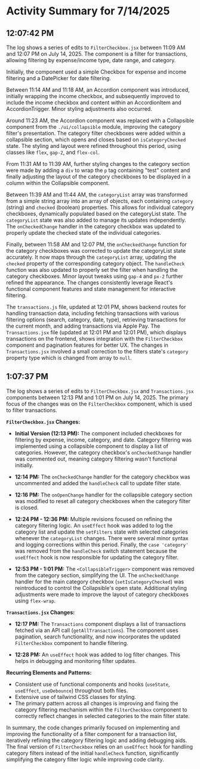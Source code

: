 # Activity Summary for 7/14/2025

## 12:07:42 PM
The log shows a series of edits to `FilterCheckbox.jsx` between 11:09 AM and 12:07 PM on July 14, 2025.  The component is a filter for transactions, allowing filtering by expense/income type, date range, and category.

Initially, the component used a simple Checkbox for expense and income filtering and a DatePicker for date filtering.

Between 11:14 AM and 11:18 AM, an Accordion component was introduced, initially wrapping the income checkbox, and subsequently improved to include the income checkbox and content within an AccordionItem and AccordionTrigger.  Minor styling adjustments also occurred.


Around 11:23 AM, the Accordion component was replaced with a Collapsible component from the `./ui/collapsible` module, improving the category filter's presentation. The category filter checkboxes were added within a collapsible section, which opens and closes based on `isCategoryChecked` state.  The styling and layout were refined throughout this period, using classes like `flex`, `gap-2`, and `flex-col`.

From 11:31 AM to 11:39 AM, further styling changes to the category section were made by adding a `div` to wrap the `p` tag containing "test" content and finally adjusting the layout of the category checkboxes to be displayed in a column within the Collapsible component.

Between 11:39 AM and 11:44 AM, the `categoryList` array was transformed from a simple string array into an array of objects, each containing `category` (string) and `checked` (boolean) properties. This allows for individual category checkboxes, dynamically populated based on the categoryList state.  The `categoryList` state was also added to manage its updates independently. The `onCheckedChange` handler in the category checkbox was updated to properly update the checked state of the individual categories.

Finally, between 11:58 AM and 12:07 PM, the `onCheckedChange` function for the category checkboxes was corrected to update the categoryList state accurately. It now maps through the `categoryList` array, updating the `checked` property of the corresponding category object. The `handleCheck` function was also updated to properly set the filter when handling the category checkboxes.  Minor layout tweaks using `gap-4` and `px-2` further refined the appearance.  The changes consistently leverage React's functional component features and state management for interactive filtering.

The `transactions.js` file, updated at 12:01 PM, shows backend routes for handling transaction data, including fetching transactions with various filtering options (search, category, date, type),  retrieving transactions for the current month, and adding transactions via Apple Pay.  The `Transactions.jsx` file (updated at 12:01 PM and 12:01 PM), which displays transactions on the frontend, shows integration with the `FilterCheckbox` component and pagination features for better UX. The changes in `Transactions.jsx` involved a small correction to the filters state's `category` property type which is changed from array to `null`.


## 1:07:37 PM
The log shows a series of edits to `FilterCheckbox.jsx` and `Transactions.jsx` components between 12:13 PM and 1:01 PM on July 14, 2025.  The primary focus of the changes was on the `FilterCheckbox` component, which is used to filter transactions.

**`FilterCheckbox.jsx` Changes:**

* **Initial Version (12:13 PM):** The component included checkboxes for filtering by expense, income, category, and date.  Category filtering was implemented using a collapsible component to display a list of categories. However, the category checkbox's `onCheckedChange` handler was commented out, meaning category filtering wasn't functional initially.

* **12:14 PM:** The `onCheckedChange` handler for the category checkbox was uncommented and added the `handleCheck` call to update filter state.

* **12:16 PM:**  The `onOpenChange` handler for the collapsible category section was modified to reset all category checkboxes when the category filter is closed.

* **12:24 PM - 12:36 PM:** Multiple revisions focused on refining the category filtering logic. An `useEffect` hook was added to log the category list and update the `setFilters` state with selected categories whenever the `categoryList` changes.  There were several minor syntax and logging corrections within this period.  Finally, the `case 'category'` was removed from the `handleCheck` switch statement because the `useEffect` hook is now responsible for updating the category filter.

* **12:53 PM - 1:01 PM:** The `<CollapsibleTrigger>` component was removed from the category section, simplifying the UI.  The `onCheckedChange` handler for the main category checkbox (`setIsCategoryChecked`) was reintroduced to control the Collapsible's open state. Additional styling adjustments were made to improve the layout of category checkboxes using `flex-wrap`.


**`Transactions.jsx` Changes:**

* **12:17 PM:** The `Transactions` component displays a list of transactions fetched via an API call (`getAllTransactions`). The component uses pagination, search functionality, and now incorporates the updated `FilterCheckbox` component to handle filtering.

* **12:28 PM:**  An `useEffect` hook was added to log filter changes. This helps in debugging and monitoring filter updates.


**Recurring Elements and Patterns:**

* Consistent use of functional components and hooks (`useState`, `useEffect`, `useDebounce`) throughout both files.
* Extensive use of tailwind CSS classes for styling.
* The primary pattern across all changes is improving and fixing the category filtering mechanism within the `FilterCheckbox` component to correctly reflect changes in selected categories to the main filter state.

In summary, the code changes primarily focused on implementing and improving the functionality of a filter component for a transaction list, iteratively refining the category filtering logic and adding debugging aids. The final version of `FilterCheckbox` relies on an `useEffect` hook for handling category filters instead of the initial `handleCheck` function, significantly simplifying the category filter logic while improving code clarity.
